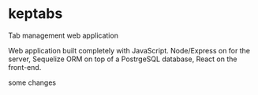 # keptabs

Tab management web application

Web application built completely with JavaScript. Node/Express on for the server, Sequelize ORM on top of a PostrgeSQL database, React on the front-end.

some changes
